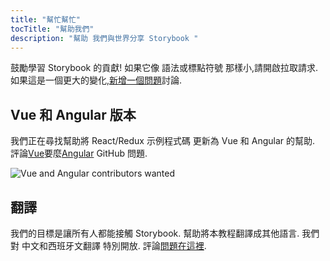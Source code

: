 ```yaml
---
title: "幫忙幫忙"
tocTitle: "幫助我們"
description: "幫助 我們與世界分享 Storybook "
---
```


鼓勵學習 Storybook 的貢獻! 如果它像 語法或標點符號 那樣小,請開啟拉取請求. 如果這是一個更大的變化,[新增一個問題](https://github.com/chromaui/learnstorybook.com/issues)討論.

## Vue 和 Angular 版本

我們正在尋找幫助將 React/Redux 示例程式碼 更新為 Vue 和 Angular 的幫助. 評論[Vue](https://github.com/chromaui/learnstorybook.com/issues/1)要麼[Angular](https://github.com/chromaui/learnstorybook.com/issues/2) GitHub 問題.

![Vue and Angular contributors wanted](/logos-angular-vue.png)

## 翻譯

我們的目標是讓所有人都能接觸 Storybook. 幫助將本教程翻譯成其他語言. 我們對 中文和西班牙文翻譯 特別開放. 評論[問題在這裡](https://github.com/chromaui/learnstorybook.com/issues/3).
